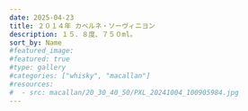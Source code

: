 ```yaml
---
date: 2025-04-23
title: ２０１４年 カベルネ・ソーヴィニヨン
description: １５．８度、７５０ml。
sort_by: Name
#featured_image: 
#featured: true
#type: gallery
#categories: ["whisky", "macallan"]
#resources:
#  - src: macallan/20_30_40_50/PXL_20241004_100905984.jpg
---
```

